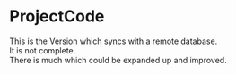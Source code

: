 # ProjectCode

This is the Version which syncs with a remote database. <br>
It is not complete.<br>
There is much which could be expanded up and improved. <br> 
